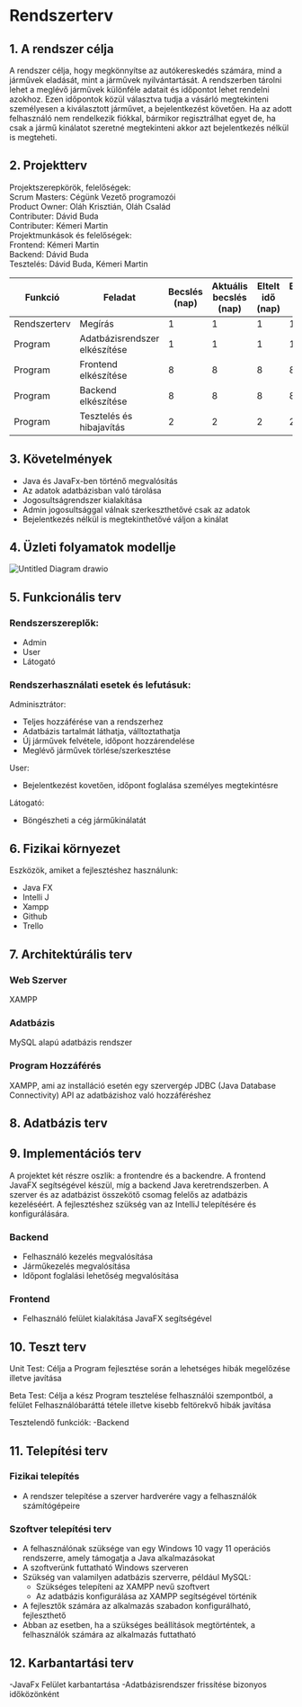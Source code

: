 # Rendszerterv

## 1. A rendszer célja 

A rendszer célja, hogy megkönnyítse az autókereskedés számára, mind a járművek eladását, mint a járművek nyilvántartását. 
A rendszerben tárolni lehet a meglévő járművek különféle adatait és időpontot lehet rendelni azokhoz. Ezen időpontok közül választva 
tudja a vásárló megtekinteni személyesen a kiválasztott járművet, a bejelentkezést követően. Ha az adott felhasználó nem rendelkezik fiókkal,
bármikor regisztrálhat egyet de, ha csak a jármű kinálatot szeretné megtekinteni akkor azt bejelentkezés nélkül is megteheti. <br>

## 2. Projektterv

Projektszerepkörök, felelőségek: <br>
Scrum Masters: Cégünk Vezető programozói <br>
Product Owner: Oláh Krisztián, Oláh Család <br>
Contributer: Dávid Buda <br>
Contributer: Kémeri Martin <br>
Projektmunkások és felelőségek: <br>
Frontend: Kémeri Martin <br>
Backend: Dávid Buda <br>
Tesztelés: Dávid Buda, Kémeri Martin <br>

|Funkció                  | Feladat                                | Becslés (nap) | Aktuális becslés (nap) | Eltelt idő (nap) | Becsült idő (nap) |
|-------------------------|----------------------------------------|---------------|------------------------|------------------|---------------------|
|Rendszerterv             |Megírás                                 |             1 |                      1 |                1 |                   1 |
|Program                  |Adatbázisrendszer elkészítése           |             1 |                      1 |                1 |                   1 |
|Program                  |Frontend elkészítése                    |             8 |                      8 |                8 |                   8 |
|Program                  |Backend elkészítése                     |             8 |                      8 |                8 |                   8 |
|Program                  |Tesztelés és hibajavítás                |             2 |                      2 |                2 |                   2 |

## 3. Követelmények

- Java és JavaFx-ben történő megvalósítás<br>
- Az adatok adatbázisban való tárolása<br>
- Jogosultságrendszer kialakítása<br>
- Admin jogosultsággal válnak szerkeszthetővé csak az adatok<br>
- Bejelentkezés nélkül is megtekinthetővé váljon a kinálat<br>

## 4. Üzleti folyamatok modellje

![Untitled Diagram drawio](https://github.com/103470/Pogtech/assets/114563545/9aeb7dac-5eda-42d8-8672-c4059b59e864)


## 5. Funkcionális terv

### Rendszerszereplők:<br>
- Admin<br>
- User<br>
- Látogató<br>

### Rendszerhasználati esetek és lefutásuk:<br>

Adminisztrátor:<br>

- Teljes hozzáférése van a rendszerhez<br>
- Adatbázis tartalmát láthatja, válltoztathatja<br>
- Új járművek felvétele, időpont hozzárendelése<br>
- Meglévő járművek törlése/szerkesztése<br>

User:<br>

- Bejelentkezést kovetően, időpont foglalása személyes megtekintésre


Látogató:<br>

- Böngészheti a cég járműkinálatát



## 6. Fizikai környezet

Eszközök, amiket a fejlesztéshez használunk:

- Java FX
- Intelli J
- Xampp
- Github
- Trello

## 7. Architektúrális terv

### Web Szerver<br>

XAMPP<br>

### Adatbázis<br>

MySQL alapú adatbázis rendszer<br>

### Program Hozzáférés<br>

XAMPP, ami az installáció esetén egy szervergép
JDBC (Java Database Connectivity) API az adatbázishoz való hozzáféréshez<br>

## 8. Adatbázis terv
## 9. Implementációs terv

A projektet két részre oszlik: a frontendre és a backendre. A frontend JavaFX segítségével készül, míg a backend Java keretrendszerben.
A szerver és az adatbázist összekötő csomag felelős az adatbázis kezeléséért. A fejlesztéshez szükség van az IntelliJ telepítésére és konfigurálására.

### Backend 
- Felhasználó kezelés megvalósítása<br>
- Járműkezelés megvalósítása<br>
- Időpont foglalási lehetőség megvalósítása<br>

### Frontend
- Felhasználó felület kialakítása JavaFX segítségével<br>

## 10. Teszt terv

Unit Test:
Célja a Program fejlesztése során a lehetséges hibák megelőzése illetve javítása

Beta Test: 
Célja a kész Program tesztelése felhasználói szempontból, a felület Felhasználóbaráttá tétele illetve kisebb feltörekvő hibák javítása

Tesztelendő funkciók:
-Backend

## 11. Telepítési terv

### Fizikai telepítés

- A rendszer telepítése a szerver hardverére vagy a felhasználók számítógépeire<br>

### Szoftver telepítési terv

- A felhasználónak szüksége van egy Windows 10 vagy 11 operációs rendszerre, amely támogatja a Java alkalmazásokat<br>
- A szoftverünk futtatható Windows szerveren
- Szükség van valamilyen adatbázis szerverre, például MySQL:<br>
   - Szükséges telepíteni az XAMPP nevű szoftvert<br>
   - Az adatbázis konfigurálása az XAMPP segítségével történik<br>
- A fejlesztők számára az alkalmazás szabadon konfigurálható, fejleszthető<br>
- Abban az esetben, ha a szükséges beállítások megtörténtek, a felhasználók számára az alkalmazás futtatható<br>




## 12. Karbantartási terv

-JavaFx Felület karbantartása
-Adatbázisrendszer frissítése bizonyos időközönként
